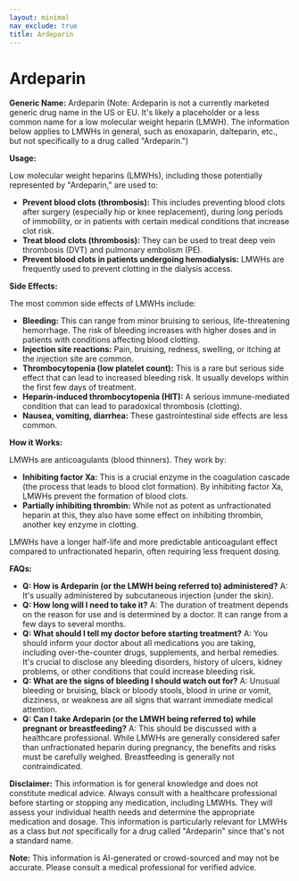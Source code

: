 ```yaml
---
layout: minimal
nav_exclude: true
title: Ardeparin
---
```


# Ardeparin

**Generic Name:** Ardeparin (Note:  Ardeparin is not a currently marketed generic drug name in the US or EU.  It's likely a placeholder or a less common name for a low molecular weight heparin (LMWH).  The information below applies to LMWHs in general, such as enoxaparin, dalteparin, etc., but not specifically to a drug called "Ardeparin.")

**Usage:**

Low molecular weight heparins (LMWHs), including those potentially represented by "Ardeparin," are used to:

* **Prevent blood clots (thrombosis):**  This includes preventing blood clots after surgery (especially hip or knee replacement), during long periods of immobility, or in patients with certain medical conditions that increase clot risk.
* **Treat blood clots (thrombosis):**  They can be used to treat deep vein thrombosis (DVT) and pulmonary embolism (PE).
* **Prevent blood clots in patients undergoing hemodialysis:**  LMWHs are frequently used to prevent clotting in the dialysis access.


**Side Effects:**

The most common side effects of LMWHs include:

* **Bleeding:** This can range from minor bruising to serious, life-threatening hemorrhage.  The risk of bleeding increases with higher doses and in patients with conditions affecting blood clotting.
* **Injection site reactions:** Pain, bruising, redness, swelling, or itching at the injection site are common.
* **Thrombocytopenia (low platelet count):**  This is a rare but serious side effect that can lead to increased bleeding risk.  It usually develops within the first few days of treatment.
* **Heparin-induced thrombocytopenia (HIT):** A serious immune-mediated condition that can lead to paradoxical thrombosis (clotting).
* **Nausea, vomiting, diarrhea:** These gastrointestinal side effects are less common.


**How it Works:**

LMWHs are anticoagulants (blood thinners).  They work by:

* **Inhibiting factor Xa:** This is a crucial enzyme in the coagulation cascade (the process that leads to blood clot formation). By inhibiting factor Xa, LMWHs prevent the formation of blood clots.
* **Partially inhibiting thrombin:**  While not as potent as unfractionated heparin at this,  they also have some effect on inhibiting thrombin, another key enzyme in clotting.

LMWHs have a longer half-life and more predictable anticoagulant effect compared to unfractionated heparin, often requiring less frequent dosing.


**FAQs:**

* **Q: How is Ardeparin (or the LMWH being referred to) administered?**  A:  It's usually administered by subcutaneous injection (under the skin).
* **Q:  How long will I need to take it?** A: The duration of treatment depends on the reason for use and is determined by a doctor.  It can range from a few days to several months.
* **Q: What should I tell my doctor before starting treatment?** A:  You should inform your doctor about all medications you are taking, including over-the-counter drugs, supplements, and herbal remedies.  It's crucial to disclose any bleeding disorders, history of ulcers, kidney problems, or other conditions that could increase bleeding risk.
* **Q: What are the signs of bleeding I should watch out for?**  A:  Unusual bleeding or bruising, black or bloody stools, blood in urine or vomit, dizziness, or weakness are all signs that warrant immediate medical attention.
* **Q:  Can I take Ardeparin (or the LMWH being referred to) while pregnant or breastfeeding?** A:  This should be discussed with a healthcare professional.  While LMWHs are generally considered safer than unfractionated heparin during pregnancy, the benefits and risks must be carefully weighed.  Breastfeeding is generally not contraindicated.


**Disclaimer:** This information is for general knowledge and does not constitute medical advice.  Always consult with a healthcare professional before starting or stopping any medication, including LMWHs.  They will assess your individual health needs and determine the appropriate medication and dosage.  This information is particularly relevant for LMWHs as a class but *not* specifically for a drug called "Ardeparin" since that's not a standard name.


**Note:** This information is AI-generated or crowd-sourced and may not be accurate. Please consult a medical professional for verified advice.